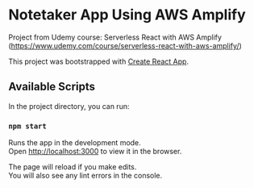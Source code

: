# Notetaker App Using AWS Amplify

Project from Udemy course: Serverless React with AWS Amplify (https://www.udemy.com/course/serverless-react-with-aws-amplify/)

This project was bootstrapped with [Create React App](https://github.com/facebook/create-react-app).

## Available Scripts

In the project directory, you can run:

### `npm start`

Runs the app in the development mode.\
Open [http://localhost:3000](http://localhost:3000) to view it in the browser.

The page will reload if you make edits.\
You will also see any lint errors in the console.
